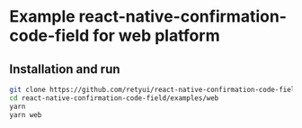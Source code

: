 # Example react-native-confirmation-code-field for web platform

## Installation and run

```sh
git clone https://github.com/retyui/react-native-confirmation-code-field
cd react-native-confirmation-code-field/examples/web
yarn
yarn web
```
